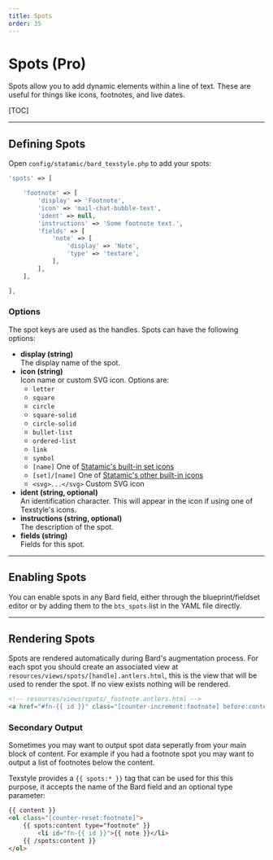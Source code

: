 ```yaml
---
title: Spots
order: 35
---
```


# Spots (Pro)

Spots allow you to add dynamic elements within a line of text. These are useful for things like icons, footnotes, and live dates.

[TOC]

---

## Defining Spots

Open `config/statamic/bard_texstyle.php` to add your spots:

```php
'spots' => [

    'footnote' => [
        'display' => 'Footnote',
        'icon' => 'mail-chat-bubble-text',
        'ident' => null,
        'instructions' => 'Some footnote text.',
        'fields' => [
            'note' => [
                'display' => 'Note',
                'type' => 'textare',
            ],
        ],
    ],

],
```

### Options

The spot keys are used as the handles. Spots can have the following options:

* **display (string)**  
  The display name of the spot.
* **icon (string)**  
  Icon name or custom SVG icon. Options are:
    * `letter`
    * `square`
    * `circle`
    * `square-solid`
    * `circle-solid`
    * `bullet-list`
    * `ordered-list`
    * `link`
    * `symbol`
    * `[name]` One of [Statamic's built-in set icons](https://github.com/statamic/cms/tree/4.x/resources/svg/icons/plump)
    * `[set]/[name]` One of [Statamic's other built-in icons](https://github.com/statamic/cms/tree/4.x/resources/svg/icons)
    * `<svg>...</svg>` Custom SVG icon
* **ident (string, optional)**  
  An identification character. This will appear in the icon if using one of Texstyle's icons.
* **instructions (string, optional)**  
  The description of the spot.
* **fields (string)**  
  Fields for this spot.

---

## Enabling Spots

You can enable spots in any Bard field, either through the blueprint/fieldset editor or by adding them to the `bts_spots` list in the YAML file directly.

---

## Rendering Spots

Spots are rendered automatically during Bard's augmentation process. For each spot you should create an associated view at `resources/views/spots/[handle].antlers.html`, this is the view that will be used to render the spot. If no view exists nothing will be rendered.

```html
<!-- resources/views/spots/_footnote.antlers.html -->
<a href="#fn-{{ id }}" class="[counter-increment:footnote] before:content-[counter(footnote)]"></a>
```

### Secondary Output

Sometimes you may want to output spot data seperatly from your main block of content. For example if you had a footnote spot you may want to output a list of footnotes below the content.

Texstyle provides a `{{ spots:* }}` tag that can be used for this this purpose, it accepts the name of the Bard field and an optional type parameter:

```html
{{ content }}
<ol class="[counter-reset:footnote]">
    {{ spots:content type="footnote" }}
        <li id="fn-{{ id }}">{{ note }}</li>
    {{ /spots:content }}
</ol>
```